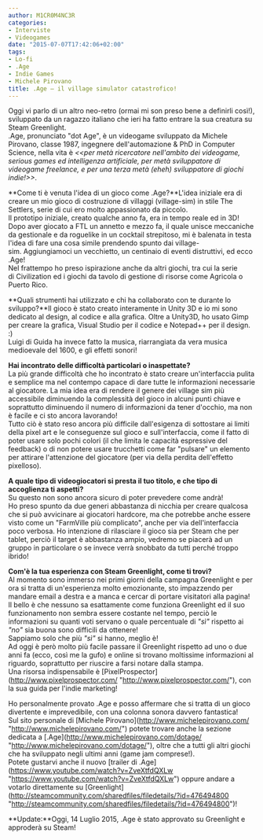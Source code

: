 ```yaml
---
author: M1CR0M4NC3R
categories:
- Interviste
- Videogames
date: "2015-07-07T17:42:06+02:00"
tags:
- Lo-fi
- .Age
- Indie Games
- Michele Pirovano
title: .Age – il village simulator catastrofico!
---
```


Oggi vi parlo di un altro neo-retro (ormai mi son preso bene a definirli così!), sviluppato da un ragazzo italiano che ieri ha fatto entrare la sua creatura su Steam Greenlight.  
.Age, pronunciato "dot Age", è un videogame sviluppato da Michele Pirovano, classe 1987, ingegnere dell'automazione &amp; PhD in Computer Science, nella vita è *&lt;&lt;per metà ricercatore nell'ambito dei videogame, serious games ed intelligenza artificiale, per metà sviluppatore di videogame freelance, e per una terza metà (eheh) sviluppatore di giochi indie!&gt;&gt;*.

**Come ti è venuta l'idea di un gioco come .Age?**L'idea iniziale era di creare un mio gioco di costruzione di villaggi (village-sim) in stile The Settlers, serie di cui ero molto appassionato da piccolo.  
Il prototipo iniziale, creato qualche anno fa, era in tempo reale ed in 3D!  
Dopo aver giocato a FTL un annetto e mezzo fa, il quale unisce meccaniche da gestionale e da roguelike in un cocktail strepitoso, mi è balenata in testa l'idea di fare una cosa simile prendendo spunto dai village-sim. Aggiungiamoci un vecchietto, un centinaio di eventi distruttivi, ed ecco .Age!  
Nel frattempo ho preso ispirazione anche da altri giochi, tra cui la serie di Civilization ed i giochi da tavolo di gestione di risorse come Agricola o Puerto Rico.

**Quali strumenti hai utilizzato e chi ha collaborato con te durante lo sviluppo?**Il gioco è stato creato interamente in Unity 3D e io mi sono dedicato al design, al codice e alla grafica. Oltre a Unity3D, ho usato Gimp per creare la grafica, Visual Studio per il codice e Notepad++ per il design. :)  
Luigi di Guida ha invece fatto la musica, riarrangiata da vera musica medioevale del 1600, e gli effetti sonori!

**Hai incontrato delle difficoltà particolari o inaspettate?**  
La più grande difficoltà che ho incontrato è stato creare un'interfaccia pulita e semplice ma nel contempo capace di dare tutte le informazioni necessarie al giocatore. La mia idea era di rendere il genere dei village sim più accessibile diminuendo la complessità del gioco in alcuni punti chiave e soprattutto diminuendo il numero di informazioni da tener d'occhio, ma non è facile e ci sto ancora lavorando!  
Tutto ciò è stato reso ancora più difficile dall'esigenza di sottostare ai limiti della pixel art e le conseguenze sul gioco e sull'interfaccia, come il fatto di poter usare solo pochi colori (il che limita le capacità espressive del feedback) o di non potere usare trucchetti come far "pulsare" un elemento per attirare l'attenzione del giocatore (per via della perdita dell'effetto pixelloso).

**A quale tipo di videogiocatori si presta il tuo titolo, e che tipo di accoglienza ti aspetti?**  
Su questo non sono ancora sicuro di poter prevedere come andrà!  
Ho preso spunto da due generi abbastanza di nicchia per creare qualcosa che si può avvicinare ai giocatori hardcore, ma che potrebbe anche essere visto come un "FarmVille più complicato", anche per via dell'interfaccia poco verbosa. Ho intenzione di rilasciare il gioco sia per Steam che per tablet, perciò il target è abbastanza ampio, vedremo se piacerà ad un gruppo in particolare o se invece verrà snobbato da tutti perché troppo ibrido!

**Com'è la tua esperienza con Steam Greenlight, come ti trovi?**  
Al momento sono immerso nei primi giorni della campagna Greenlight e per ora si tratta di un'esperienza molto emozionante, sto impazzendo per mandare email a destra e a manca e cercar di portare visitatori alla pagina!  
Il bello è che nessuno sa esattamente come funziona Greenlight ed il suo funzionamento non sembra essere costante nel tempo, perciò le informazioni su quanti voti servano o quale percentuale di *"sì"* rispetto ai *"no"* sia buona sono difficili da ottenere!  
Sappiamo solo che più *"sì"* si hanno, meglio è!  
Ad oggi è però molto più facile passare il Greenlight rispetto ad uno o due anni fa (ecco, così me la gufo) e online si trovano moltissime informazioni al riguardo, soprattutto per riuscire a farsi notare dalla stampa.  
Una risorsa indispensabile è [PixelProspector](http://www.pixelprospector.com/ &quot;http://www.pixelprospector.com/&quot;), con la sua guida per l'indie marketing!

Ho personalmente provato .Age e posso affermare che si tratta di un gioco divertente e imprevedibile, con una colonna sonora davvero fantastica!  
Sul sito personale di [Michele Pirovano](http://www.michelepirovano.com/ &quot;http://www.michelepirovano.com/&quot;) potete trovare anche la sezione dedicata a [.Age](http://www.michelepirovano.com/dotage/ &quot;http://www.michelepirovano.com/dotage/&quot;), oltre che a tutti gli altri giochi che ha sviluppato negli ultimi anni (game jam comprese!).  
Potete gustarvi anche il nuovo [trailer di .Age](https://www.youtube.com/watch?v=ZveXtfdQXLw &quot;https://www.youtube.com/watch?v=ZveXtfdQXLw&quot;) oppure andare a votarlo direttamente su [Greenlight](http://steamcommunity.com/sharedfiles/filedetails/?id=476494800 &quot;http://steamcommunity.com/sharedfiles/filedetails/?id=476494800&quot;)!

**Update:**Oggi, 14 Luglio 2015, .Age è stato approvato su Greenlight e approderà su Steam!